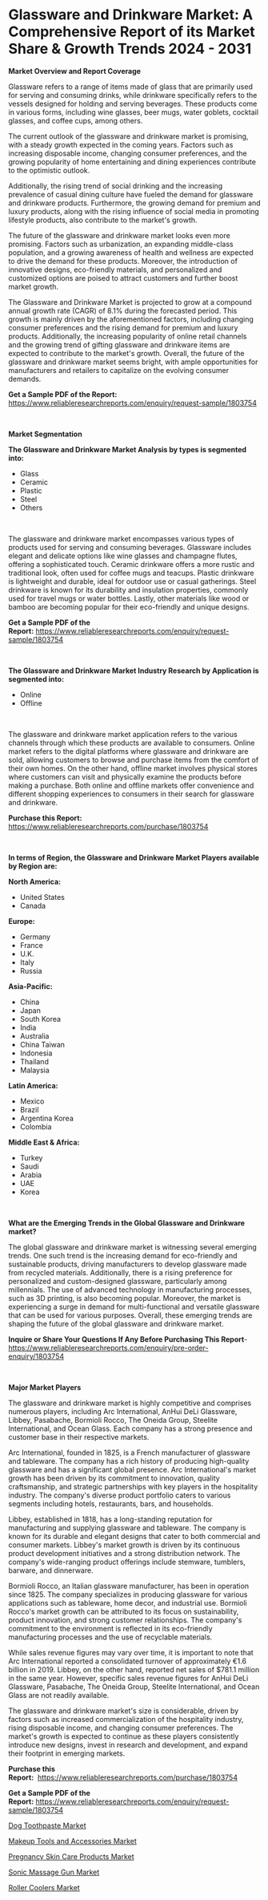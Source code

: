 <p><h1>Glassware and Drinkware Market: A Comprehensive Report of its Market Share & Growth Trends 2024 - 2031</h1></p><p><strong>Market Overview and Report Coverage</strong></p>
<p><p>Glassware refers to a range of items made of glass that are primarily used for serving and consuming drinks, while drinkware specifically refers to the vessels designed for holding and serving beverages. These products come in various forms, including wine glasses, beer mugs, water goblets, cocktail glasses, and coffee cups, among others.</p><p>The current outlook of the glassware and drinkware market is promising, with a steady growth expected in the coming years. Factors such as increasing disposable income, changing consumer preferences, and the growing popularity of home entertaining and dining experiences contribute to the optimistic outlook.</p><p>Additionally, the rising trend of social drinking and the increasing prevalence of casual dining culture have fueled the demand for glassware and drinkware products. Furthermore, the growing demand for premium and luxury products, along with the rising influence of social media in promoting lifestyle products, also contribute to the market's growth.</p><p>The future of the glassware and drinkware market looks even more promising. Factors such as urbanization, an expanding middle-class population, and a growing awareness of health and wellness are expected to drive the demand for these products. Moreover, the introduction of innovative designs, eco-friendly materials, and personalized and customized options are poised to attract customers and further boost market growth.</p><p>The Glassware and Drinkware Market is projected to grow at a compound annual growth rate (CAGR) of 8.1% during the forecasted period. This growth is mainly driven by the aforementioned factors, including changing consumer preferences and the rising demand for premium and luxury products. Additionally, the increasing popularity of online retail channels and the growing trend of gifting glassware and drinkware items are expected to contribute to the market's growth. Overall, the future of the glassware and drinkware market seems bright, with ample opportunities for manufacturers and retailers to capitalize on the evolving consumer demands.</p></p>
<p><strong>Get a Sample PDF of the Report:</strong> <a href="https://www.reliableresearchreports.com/enquiry/request-sample/1803754">https://www.reliableresearchreports.com/enquiry/request-sample/1803754</a></p>
<p>&nbsp;</p>
<p><strong>Market Segmentation</strong></p>
<p><strong>The Glassware and Drinkware Market Analysis by types is segmented into:</strong></p>
<p><ul><li>Glass</li><li>Ceramic</li><li>Plastic</li><li>Steel</li><li>Others</li></ul></p>
<p>&nbsp;</p>
<p><p>The glassware and drinkware market encompasses various types of products used for serving and consuming beverages. Glassware includes elegant and delicate options like wine glasses and champagne flutes, offering a sophisticated touch. Ceramic drinkware offers a more rustic and traditional look, often used for coffee mugs and teacups. Plastic drinkware is lightweight and durable, ideal for outdoor use or casual gatherings. Steel drinkware is known for its durability and insulation properties, commonly used for travel mugs or water bottles. Lastly, other materials like wood or bamboo are becoming popular for their eco-friendly and unique designs.</p></p>
<p><strong>Get a Sample PDF of the Report:</strong>&nbsp;<a href="https://www.reliableresearchreports.com/enquiry/request-sample/1803754">https://www.reliableresearchreports.com/enquiry/request-sample/1803754</a></p>
<p>&nbsp;</p>
<p><strong>The Glassware and Drinkware Market Industry Research by Application is segmented into:</strong></p>
<p><ul><li>Online</li><li>Offline</li></ul></p>
<p>&nbsp;</p>
<p><p>The glassware and drinkware market application refers to the various channels through which these products are available to consumers. Online market refers to the digital platforms where glassware and drinkware are sold, allowing customers to browse and purchase items from the comfort of their own homes. On the other hand, offline market involves physical stores where customers can visit and physically examine the products before making a purchase. Both online and offline markets offer convenience and different shopping experiences to consumers in their search for glassware and drinkware.</p></p>
<p><strong>Purchase this Report:</strong>&nbsp; <a href="https://www.reliableresearchreports.com/purchase/1803754">https://www.reliableresearchreports.com/purchase/1803754</a></p>
<p>&nbsp;</p>
<p><strong>In terms of Region, the Glassware and Drinkware Market Players available by Region are:</strong></p>
<p>
    <p> <strong> North America: </strong>
        <ul>
            <li>United States</li>
            <li>Canada</li>
        </ul>
        </p> 
    <p> <strong> Europe: </strong>
        <ul>
            <li>Germany</li>
            <li>France</li>
            <li>U.K.</li>
            <li>Italy</li>
            <li>Russia</li>
        </ul>
        </p> 
    <p> <strong> Asia-Pacific: </strong>
        <ul>
            <li>China</li>
            <li>Japan</li>
            <li>South Korea</li>
            <li>India</li>
            <li>Australia</li>
            <li>China Taiwan</li>
            <li>Indonesia</li>
            <li>Thailand</li>
            <li>Malaysia</li>
        </ul>
        </p> 
    <p> <strong> Latin America: </strong>
        <ul>
            <li>Mexico</li>
            <li>Brazil</li>
            <li>Argentina Korea</li>
            <li>Colombia</li>
        </ul>
        </p> 
    <p> <strong> Middle East & Africa: </strong>
        <ul>
            <li>Turkey</li>
            <li>Saudi</li>
            <li>Arabia</li>
            <li>UAE</li>
            <li>Korea</li>
        </ul>
    </p>
    </p>
<p>&nbsp;</p>
<p><strong>What are the Emerging Trends in the Global Glassware and Drinkware market?</strong></p>
<p><p>The global glassware and drinkware market is witnessing several emerging trends. One such trend is the increasing demand for eco-friendly and sustainable products, driving manufacturers to develop glassware made from recycled materials. Additionally, there is a rising preference for personalized and custom-designed glassware, particularly among millennials. The use of advanced technology in manufacturing processes, such as 3D printing, is also becoming popular. Moreover, the market is experiencing a surge in demand for multi-functional and versatile glassware that can be used for various purposes. Overall, these emerging trends are shaping the future of the global glassware and drinkware market.</p></p>
<p><strong>Inquire or Share Your Questions If Any Before Purchasing This Report</strong>- <a href="https://www.reliableresearchreports.com/enquiry/pre-order-enquiry/1803754">https://www.reliableresearchreports.com/enquiry/pre-order-enquiry/1803754</a></p>
<p>&nbsp;</p>
<p><strong>Major Market Players</strong></p>
<p><p>The glassware and drinkware market is highly competitive and comprises numerous players, including Arc International, AnHui DeLi Glassware, Libbey, Pasabache, Bormioli Rocco, The Oneida Group, Steelite International, and Ocean Glass. Each company has a strong presence and customer base in their respective markets.</p><p>Arc International, founded in 1825, is a French manufacturer of glassware and tableware. The company has a rich history of producing high-quality glassware and has a significant global presence. Arc International's market growth has been driven by its commitment to innovation, quality craftsmanship, and strategic partnerships with key players in the hospitality industry. The company's diverse product portfolio caters to various segments including hotels, restaurants, bars, and households.</p><p>Libbey, established in 1818, has a long-standing reputation for manufacturing and supplying glassware and tableware. The company is known for its durable and elegant designs that cater to both commercial and consumer markets. Libbey's market growth is driven by its continuous product development initiatives and a strong distribution network. The company's wide-ranging product offerings include stemware, tumblers, barware, and dinnerware.</p><p>Bormioli Rocco, an Italian glassware manufacturer, has been in operation since 1825. The company specializes in producing glassware for various applications such as tableware, home decor, and industrial use. Bormioli Rocco's market growth can be attributed to its focus on sustainability, product innovation, and strong customer relationships. The company's commitment to the environment is reflected in its eco-friendly manufacturing processes and the use of recyclable materials.</p><p>While sales revenue figures may vary over time, it is important to note that Arc International reported a consolidated turnover of approximately €1.6 billion in 2019. Libbey, on the other hand, reported net sales of $781.1 million in the same year. However, specific sales revenue figures for AnHui DeLi Glassware, Pasabache, The Oneida Group, Steelite International, and Ocean Glass are not readily available.</p><p>The glassware and drinkware market's size is considerable, driven by factors such as increased commercialization of the hospitality industry, rising disposable income, and changing consumer preferences. The market's growth is expected to continue as these players consistently introduce new designs, invest in research and development, and expand their footprint in emerging markets.</p></p>
<p><strong>Purchase this Report:</strong>&nbsp;&nbsp;<a href="https://www.reliableresearchreports.com/purchase/1803754">https://www.reliableresearchreports.com/purchase/1803754</a></p>
<p></p>
<p><strong>Get a Sample PDF of the Report:</strong>&nbsp;<a href="https://www.reliableresearchreports.com/enquiry/request-sample/1803754">https://www.reliableresearchreports.com/enquiry/request-sample/1803754</a></p>
<p><p><a href="https://github.com/guneycigdem35/Market-Research-Report-List-1/blob/main/dog-toothpaste-market.md">Dog Toothpaste Market</a></p><p><a href="https://github.com/juniordelafrance/Market-Research-Report-List-1/blob/main/makeup-tools-and-accessories-market.md">Makeup Tools and Accessories Market</a></p><p><a href="https://github.com/irfadac/Market-Research-Report-List-1/blob/main/pregnancy-skin-care-products-market.md">Pregnancy Skin Care Products Market</a></p><p><a href="https://github.com/mharielmesa/Market-Research-Report-List-1/blob/main/sonic-massage-gun-market.md">Sonic Massage Gun Market</a></p><p><a href="https://github.com/yoshih12/Market-Research-Report-List-1/blob/main/roller-coolers-market.md">Roller Coolers Market</a></p></p>
